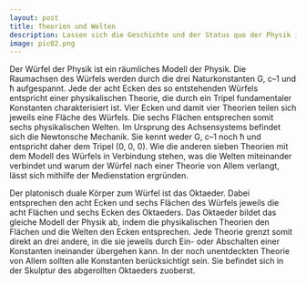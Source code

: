 ```yaml
---
layout: post
title: Theorien und Welten
description: Lassen sich die Geschichte und der Status quo der Physik in einem Objekt erfassen? Der Würfel der Physik soll genau dies leisten und liefert ein Modell des Denkgebäudes der Physik. Die Idee, eine Landkarte der Physik basierend auf den Konstanten <i>G</i>, <i>c</i> und <i>ħ</i> zu erstellen, geht auf den russischen Physiker Matwei Petrowitsch Bronstein im Jahr 1933 zurück.
image: pic02.png
---
```


Der Würfel der Physik ist ein räumliches Modell der Physik. Die Raumachsen des Würfels werden durch die drei Naturkonstanten G, c–1 und ħ aufgespannt. Jede der acht Ecken des so entstehenden Würfels entspricht einer physikalischen Theorie, die durch ein Tripel fundamentaler Konstanten charakterisiert ist. Vier Ecken und damit vier Theorien teilen sich jeweils eine Fläche des Würfels. Die sechs Flächen entsprechen somit sechs physikalischen Welten. Im Ursprung des Achsensystems befindet sich die Newtonsche Mechanik. Sie kennt weder G, c–1 noch ħ und entspricht daher dem Tripel (0, 0, 0). Wie die anderen sieben Theorien mit dem Modell des Würfels in Verbindung stehen, was die Welten miteinander verbindet und warum der Würfel nach einer Theorie von Allem verlangt, lässt sich mithilfe der Medienstation ergründen.

Der platonisch duale Körper zum Würfel ist das Oktaeder. Dabei entsprechen den acht Ecken und sechs Flächen des Würfels jeweils die acht Flächen und sechs Ecken des Oktaeders. Das Oktaeder bildet das gleiche Modell der Physik ab, indem die physikalischen Theorien den Flächen und die Welten den Ecken entsprechen. Jede Theorie grenzt somit direkt an drei andere, in die sie jeweils durch Ein- oder Abschalten einer Konstanten ineinander übergehen kann. In der noch unentdeckten Theorie von Allem sollten alle Konstanten berücksichtigt sein. Sie befindet sich in der Skulptur des abgerollten Oktaeders zuoberst.

